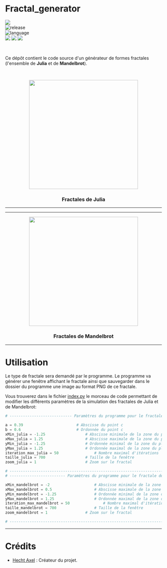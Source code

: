 # Fractal_generator

<a href="https://github.com/Zuuriix/fractal_generator"><img src="https://img.shields.io/badge/Repo%3A%20-Fractal%20Generator-green"></a>
<br/>
![release](https://img.shields.io/badge/release-v1.0-blueviolet)
<br/>
![language](https://img.shields.io/badge/Language-Python-blue)
<br/>
<a href="https://github.com/Zuuriix/fractal_generator/"><img src="https://img.shields.io/badge/-LIBRARIES%3A%20-orange"></a>
<a href="https://pypi.org/project/pygame/"><img src="https://img.shields.io/badge/PyPi%3A%20-PyGame-orange"></a>
<a href="https://pypi.org/project/Pillow/"><img src="https://img.shields.io/badge/PyPi%3A%20-Pillow-orange"></a>

<!-- ![license](https://img.shields.io/badge/license-MIT) -->

<br/>

Ce dépôt contient le code source d'un générateur de formes fractales (l'ensemble de **Julia** et de **Mandelbrot**).

<br/>

<p align="center">
	<img src="https://i.imgur.com/JfO1Mtn.png" width="350">
	<br/>
	<h3 align="center">Fractales de Julia</h3>
</p>
<hr>
<hr>
<p align="center">
	<img src="https://i.imgur.com/nZFgTrq.png" width="350">
	<br/>
	<h3 align="center">Fractales de Mandelbrot</h3>
</p>

<hr>

# Utilisation

Le type de fractale sera demandé par le programme.
Le programme va générer une fenêtre affichant le fractale ainsi que sauvegarder dans le dossier du programme une image au format PNG de ce fractale.

Vous trouverez dans le fichier [index.py](https://github.com/Zuuriix/fractal-generator/blob/master/index.py) le morceau
de code permettant de modifier les différents paramètres de la simulation des fractales de Julia et de Mandelbrot:

```python
# ---------------------------- Paramètres du programme pour le fractale de Julia ----------------------------

a = 0.39						# Abscisse du point c
b = 0.6							# Ordonnée du point c
xMin_julia = -1.25					# Abscisse minimale de la zone du plan
xMax_julia = 1.25					# Abscisse maximale de la zone du plan
yMin_julia = -1.25					# Ordonnée minimal de la zone du plan
yMax_julia = 1.25					# Ordonnée maximal de la zone du plan
iteration_max_julia = 50				# Nombre maximal d'itérations
taille_julia = 700					# Taille de la fenêtre
zoom_julia = 1						# Zoom sur le fractal

# -----------------------------------------------------------------------------------------------------------
# ------------------------- Paramètres du programme pour le fractale de Mandelbrot --------------------------

xMin_mandelbrot = -2					# Abscisse minimale de la zone du plan
xMax_mandelbrot = 0.5					# Abscisse maximale de la zone du plan
yMin_mandelbrot = -1.25					# Ordonnée minimal de la zone du plan
yMax_mandelbrot = 1.25					# Ordonnée maximal de la zone du plan
iteration_max_mandelbrot = 50				# Nombre maximal d'itérations
taille_mandelbrot = 700					# Taille de la fenêtre
zoom_mandelbrot = 1					# Zoom sur le fractal

# -----------------------------------------------------------------------------------------------------------
```

<hr>

# Crédits

- [Hecht Axel](https://github.com/hecht-a) : Créateur du projet.
